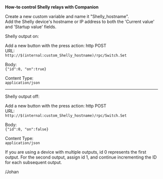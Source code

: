 **How-to control Shelly relays with Companion**  

    
Create a new custom variable and name it "Shelly_hostname".  
Add the Shelly device's hostname or IP address to both the 'Current value' and 'Startup value' fields.  
  
Shelly output on:  
  
Add a new button with the press action: http POST  
URL:  
`http://$(internal:custom_Shelly_hostname)/rpc/Switch.Set`  
  
Body:  
`{"id":0, "on":true}`  
  
Content Type:  
`application/json`  
  
************************************************************  
  
Shelly output off:  
  
Add a new button with the press action: http POST  
URL:  
`http://$(internal:custom_Shelly_hostname)/rpc/Switch.Set`  
  
Body:  
`{"id":0, "on":false}`  
  
Content Type:  
`application/json`  
  
  
  
If you are using a device with multiple outputs, id 0 represents the first output. For the second output, assign id 1, and continue incrementing the ID for each subsequent output.  
  
/Johan
